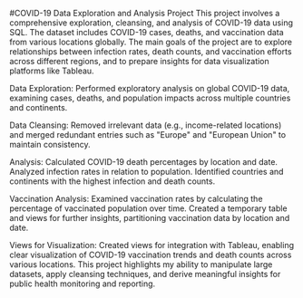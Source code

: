 #COVID-19 Data Exploration and Analysis Project
This project involves a comprehensive exploration, cleansing, and analysis of COVID-19 data using SQL. The dataset includes COVID-19 cases, deaths, and vaccination data from various locations globally. The main goals of the project are to explore relationships between infection rates, death counts, and vaccination efforts across different regions, and to prepare insights for data visualization platforms like Tableau.

Data Exploration:
Performed exploratory analysis on global COVID-19 data, examining cases, deaths, and population impacts across multiple countries and continents.

Data Cleansing:
Removed irrelevant data (e.g., income-related locations) and merged redundant entries such as "Europe" and "European Union" to maintain consistency.

Analysis:
Calculated COVID-19 death percentages by location and date.
Analyzed infection rates in relation to population.
Identified countries and continents with the highest infection and death counts.

Vaccination Analysis:
Examined vaccination rates by calculating the percentage of vaccinated population over time.
Created a temporary table and views for further insights, partitioning vaccination data by location and date.

Views for Visualization:
Created views for integration with Tableau, enabling clear visualization of COVID-19 vaccination trends and death counts across various locations.
This project highlights my ability to manipulate large datasets, apply cleansing techniques, and derive meaningful insights for public health monitoring and reporting.
